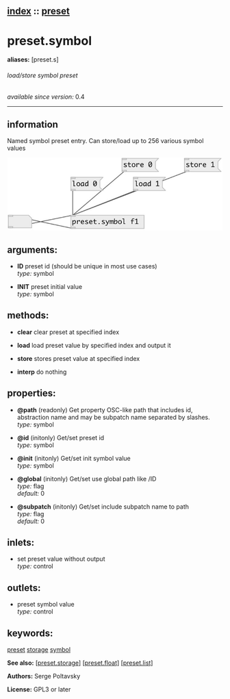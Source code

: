 [index](index.html) :: [preset](category_preset.html)
---

# preset.symbol
**aliases:** [preset.s]


###### load/store symbol preset

*available since version:* 0.4

---


## information
Named symbol preset entry. Can store/load up to 256 various symbol values


[![example](../examples/img/preset.symbol.jpg)](../examples/pd/preset.symbol.pd)



## arguments:

* **ID**
preset id (should be unique in most use cases)<br>
_type:_ symbol<br>

* **INIT**
preset initial value<br>
_type:_ symbol<br>



## methods:

* **clear**
clear preset at specified index<br>

* **load**
load preset value by specified index and output it<br>

* **store**
stores preset value at specified index<br>

* **interp**
do nothing<br>




## properties:

* **@path** (readonly)
Get property OSC-like path that includes id, abstraction name and may be subpatch
name separated by slashes.<br>
_type:_ symbol<br>

* **@id** (initonly)
Get/set preset id<br>
_type:_ symbol<br>

* **@init** (initonly)
Get/set init symbol value<br>
_type:_ symbol<br>

* **@global** (initonly)
Get/set use global path like /ID<br>
_type:_ flag<br>
_default:_ 0<br>

* **@subpatch** (initonly)
Get/set include subpatch name to path<br>
_type:_ flag<br>
_default:_ 0<br>



## inlets:

* set preset value without output<br>
_type:_ control



## outlets:

* preset symbol value<br>
_type:_ control



## keywords:

[preset](keywords/preset.html)
[storage](keywords/storage.html)
[symbol](keywords/symbol.html)



**See also:**
[\[preset.storage\]](preset.storage.html)
[\[preset.float\]](preset.float.html)
[\[preset.list\]](preset.list.html)




**Authors:** Serge Poltavsky




**License:** GPL3 or later





